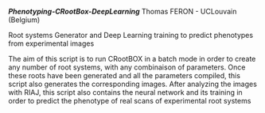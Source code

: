 ***Phenotyping-CRootBox-DeepLearning***
Thomas FERON - UCLouvain (Belgium)

Root systems Generator and Deep Learning training to predict phenotypes from experimental images

The aim of this script is to run CRootBOX in a batch mode in order to create
any number of root systems, with any combinaison of parameters.
Once these roots have been generated and all the parameters compiled,
this script also generates the corresponding images.
After analyzing the images with RIAJ, this script also contains the neural network 
and its training in order to predict the phenotype of real scans of experimental root systems 
